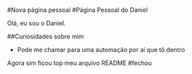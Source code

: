 #Nova página pessoal
#Página Pessoal do Daniel

Olá, eu sou o Daniel.

##Curiosidades sobre mim
  - Pode me chamar para uma automação por aí que tô dentro

Agora sim ficou top meu arquivo README
#fechou
